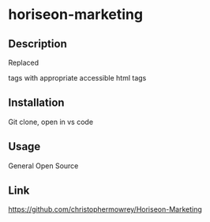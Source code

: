 # horiseon-marketing

## Description

Replaced <div> tags with appropriate accessible html tags

## Installation

Git clone, open in vs code

## Usage 

General Open Source

## Link

https://github.com/christophermowrey/Horiseon-Marketing



